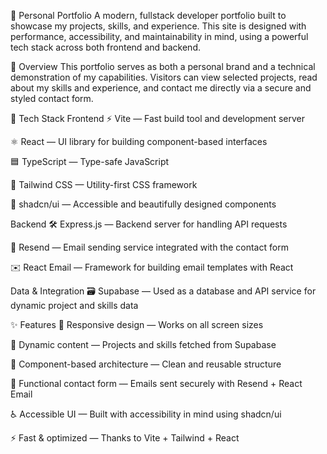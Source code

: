 💼 Personal Portfolio
A modern, fullstack developer portfolio built to showcase my projects, skills, and experience. This site is designed with performance, accessibility, and maintainability in mind, using a powerful tech stack across both frontend and backend.

📌 Overview
This portfolio serves as both a personal brand and a technical demonstration of my capabilities. Visitors can view selected projects, read about my skills and experience, and contact me directly via a secure and styled contact form.

🚀 Tech Stack
Frontend
⚡ Vite — Fast build tool and development server

⚛️ React — UI library for building component-based interfaces

🟦 TypeScript — Type-safe JavaScript

🎨 Tailwind CSS — Utility-first CSS framework

🧩 shadcn/ui — Accessible and beautifully designed components

Backend
🛠 Express.js — Backend server for handling API requests

📧 Resend — Email sending service integrated with the contact form

✉️ React Email — Framework for building email templates with React

Data & Integration
🗃 Supabase — Used as a database and API service for dynamic project and skills data

✨ Features
📱 Responsive design — Works on all screen sizes

🔄 Dynamic content — Projects and skills fetched from Supabase

🧩 Component-based architecture — Clean and reusable structure

📧 Functional contact form — Emails sent securely with Resend + React Email

♿ Accessible UI — Built with accessibility in mind using shadcn/ui

⚡ Fast & optimized — Thanks to Vite + Tailwind + React
